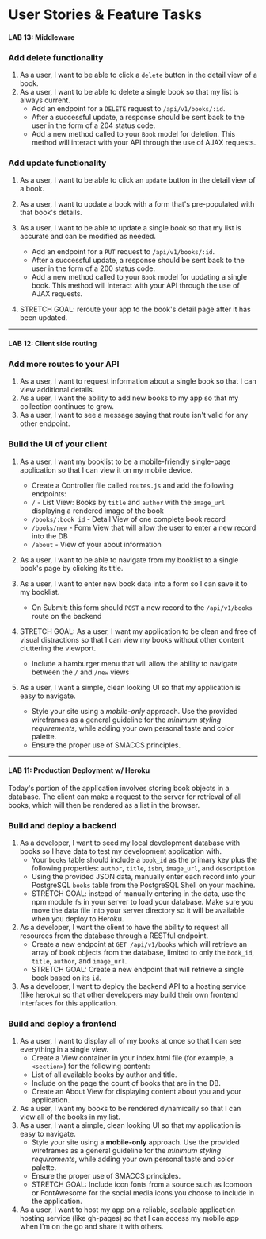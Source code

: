# User Stories & Feature Tasks

#### LAB 13: Middleware

### Add delete functionality
1. As a user, I want to be able to click a `delete` button in the detail view of a book.
1. As a user, I want to be able to delete a single book so that my list is always current.
    - Add an endpoint for a `DELETE` request to `/api/v1/books/:id`.
    - After a successful update, a response should be sent back to the user in the form of a 204 status code.
    - Add a new method called to your `Book` model for deletion. This method will interact with your API through the use of AJAX requests.

### Add update functionality
1. As a user, I want to be able to click an `update` button in the detail view of a book.
1. As a user, I want to update a book with a form that's pre-populated with that book's details. 
1. As a user, I want to be able to update a single book so that my list is accurate and can be modified as needed.

    - Add an endpoint for a `PUT` request to `/api/v1/books/:id`.
    - After a successful update, a response should be sent back to the user in the form of a 200 status code.
    - Add a new method called to your `Book` model for updating a single book. This method will interact with your API through the use of AJAX requests.
1. STRETCH GOAL: reroute your app to the book's detail page after it has been updated.

--- 

#### LAB 12: Client side routing

### Add more routes to your API
1. As a user, I want to request information about a single book so that I can view additional details.
1. As a user, I want the ability to add new books to my app so that my collection continues to grow.
1. As a user, I want to see a message saying that route isn't valid for any other endpoint. 

### Build the UI of your client
1. As a user, I want my booklist to be a mobile-friendly single-page application so that I can view it on my mobile device.
    - Create a Controller file called `routes.js` and add the following endpoints:
    - `/` - List View: Books by `title` and `author` with the `image_url` displaying a rendered image of the book
    - `/books/:book_id` - Detail View of one complete book record
    - `/books/new` - Form View that will allow the user to enter a new record into the DB
    - `/about` - View of your about information
1. As a user, I want to be able to navigate from my booklist to a single book's page by clicking its title.
1. As a user, I want to enter new book data into a form so I can save it to my booklist.
    - On Submit: this form should `POST` a new record to the `/api/v1/books` route on the backend
1. STRETCH GOAL: As a user, I want my application to be clean and free of visual distractions so that I can view my books without other content cluttering the viewport.
    - Include a hamburger menu that will allow the ability to navigate between the `/` and `/new` views
1. As a user, I want a simple, clean looking UI so that my application is easy to navigate.

    - Style your site using a *mobile-only* approach. Use the provided wireframes as a general guideline for the _minimum styling requirements_, while adding your own personal taste and color palette.
    - Ensure the proper use of SMACCS principles.

---

#### LAB 11: Production Deployment w/ Heroku
Today's portion of the application involves storing book objects in a database. The client can make a request to the server for retrieval of all books, which will then be rendered as a list in the browser.

### Build and deploy a backend
1. As a developer, I want to seed my local development database with books so I have data to test my development application with.
    - Your `books` table should include a `book_id` as the primary key plus the following properties: `author`, `title`, `isbn`, `image_url`, and `description`
    - Using the provided JSON data, manually enter each record into your PostgreSQL `books` table from the PostgreSQL Shell on your machine.
    - STRETCH GOAL: instead of manually entering in the data, use the npm module `fs` in your server to load your database. Make sure you move the data file into your server directory so it will be available when you deploy to Heroku.
1. As a developer, I want the client to have the ability to request all resources from the database through a RESTful endpoint.
    - Create a new endpoint at `GET /api/v1/books` which will retrieve an array of book objects from the database, limited to only the `book_id`, `title`, `author`, and `image_url`.
    - STRETCH GOAL: Create a new endpoint that will retrieve a single book based on its `id`.
1. As a developer, I want to deploy the backend API to a hosting service (like heroku) so that other developers may build their own frontend interfaces for this application.
### Build and deploy a frontend
1. As a user, I want to display all of my books at once so that I can see everything in a single view.
    - Create a View container in your index.html file (for example, a `<section>`) for the following content:
    - List of all available books by author and title.
    - Include on the page the count of books that are in the DB.
    - Create an About View for displaying content about you and your application.
1. As a user, I want my books to be rendered dynamically so that I can view all of the books in my list.
1. As a user, I want a simple, clean looking UI so that my application is easy to navigate.
    - Style your site using a **mobile-only** approach. Use the provided wireframes as a general guideline for the _minimum styling requirements_, while adding your own personal taste and color palette.
    - Ensure the proper use of SMACCS principles.
    - STRETCH GOAL: Include icon fonts from a source such as Icomoon or FontAwesome for the social media icons you choose to include in the application.
1. As a user, I want to host my app on a reliable, scalable application hosting service (like gh-pages) so that I can access my mobile app when I'm on the go and share it with others.
